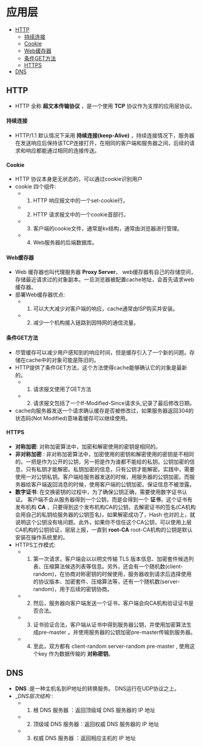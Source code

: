 # 应用层

* [HTTP](#HTTP)
    * [持续连接](#持续连接)
    * [Cookie](#Cookie)
    * [Web缓存器](#Web缓存器)
    * [条件GET方法](#条件Get方法)
    * [HTTPS](#HTTPS)
* [DNS](#DNS)

## HTTP
* HTTP 全称 __超文本传输协议__ ，是一个使用 __TCP__ 协议作为支撑的应用层协议。
#### 持续连接
* HTTP/1.1 默认情况下采用 __持续连接(keep-Alive)__ ，持续连接情况下，服务器在发送响应后保持该TCP连接打开，在相同的客户端和服务器之间，后续的请求和响应都能通过相同的连接传送。
#### Cookie
* HTTP 协议本身是无状态的，可以通过cookie识别用户
* cookie 四个组件:
    * 1. HTTP 响应报文中的一个set-cookie行。
    * 2. HTTP 请求报文中的一个cookie首部行。
    * 3. 客户端的cookie文件，通常是kv结构，通常由浏览器进行管理。
    * 4. Web服务器的后端数据库。
#### Web缓存器
* Web 缓存器也叫代理服务器 __Proxy Server__， web缓存器有自己的存储空间，存储最近请求过的对象副本。一旦浏览器被配置cache地址，会首先请求web缓存器。
* 部署Web缓存器优点:
    * 1. 可以大大减少对客户端的响应，cache通常由ISP购买并安装。
    * 2. 减少一个机构接入链路到因特网的通信流量。

#### 条件GET方法
* 尽管缓存可以减少用户感知到的响应时间，但是缓存引入了一个新的问题。存储在cache中的对象可能是陈旧的。
* HTTP提供了条件GET方法，这个方法使得cache能够确认它的对象是最新的。
    * 1. 请求报文使用了GET方法
    * 2. 请求报文包括了一个If-Modified-Since请求头,记录了最后修改日期。
* cache向服务器发送一个请求确认缓存是否被修改过，如果服务器返回304的状态码(Not Modified)意味着缓存可以继续使用。

#### HTTPS
* __对称加密__: 对称加密算法中，加密和解密使用的密钥是相同的。
* __非对称加密__ : 非对称加密算法中，加密使用的密钥和解密使用的密钥是不相同的。一把是作为公开的公钥，另一把是作为谁都不能给的私钥。公钥加密的信息，只有私钥才能解密。私钥加密的信息，只有公钥才能解密。实践中，需要使用一对公钥私钥。客户端给服务器发送的时候，用服务器的公钥加密。而服务器给客户端返回消息的时候，使用客户端的公钥加密。保证信息不被泄露。
* __数字证书__: 在交换密钥的过程中，为了确保公钥正确，需要使用数字证书认证。 客户端不会从服务器得到一个公钥，而是会得到一个 __证书__，这个证书有发布机构 __CA__ ，只要得到这个发布机构CA的公钥，去解密证书的签名(CA机构会用自己的私钥给服务器的公钥签名)，如果解密成功了，Hash 也对的上，就说明这个公钥没有啥问题。此外，如果你不信任这个CA公钥，可以使用上层CA机构的公钥验证，层层上报，一直到 __root-CA__ root-CA机构的公钥是默认安装在操作系统里的。
* HTTPS工作模式: 
    * 1. 第一次请求，客户端会以以明文传输 TLS 版本信息、加密套件候选列表、压缩算法候选列表等信息。另外，还会有一个随机数(client-random)，在协商对称密钥的时候使用，服务器收到请求后选择使用的协议版本、加密套件、压缩算法等，还有一个随机数(server-random)，用于后续的密钥协商。
    * 2. 然后，服务器向客户端发送一个证书，客户端会向CA机构验证证书是否合法。
    * 3. 证书验证合法，客户端从证书中得到服务器公钥，并使用加密算法生成pre-master 。并使用服务器的公钥加密pre-master传输到服务器。
    * 4. 至此，双方都有 client-random server-random pre-master , 使用这个key 作为数据传输的 __对称密钥__。

## DNS
* __DNS__ :是一种主机名到IP地址的转换服务。 DNS运行在UDP协议之上。
* __DNS层次结构_ :
    * 1. 根 DNS 服务器 ：返回顶级域 DNS 服务器的 IP 地址
    - 2. 顶级域 DNS 服务器：返回权威 DNS 服务器的 IP 地址
    - 3. 权威 DNS 服务器 ：返回相应主机的 IP 地址

